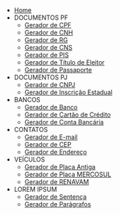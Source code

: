 * [Home](../?id=gerador-de-dados-fictícios-brasil "Gerador-BR - Home")
* DOCUMENTOS PF
  * [Gerador de CPF](gerar/cpf.md "Gerador de CPF")
  * [Gerador de CNH](gerar/cnh.md "Gerador de CNH")
  * [Gerador de RG](gerar/rg.md "Gerador de RG")
  * [Gerador de CNS](gerar/cns.md "Gerador de CNS")
  * [Gerador de PIS](gerar/pis.md "Gerador de PIS")
  * [Gerador de Título de Eleitor](gerar/tituloEleitor.md "Gerador de Título de Eleitor")
  * [Gerador de Passaporte](gerar/passaporte.md "Gerador de Passaporte")
* DOCUMENTOS PJ
  * [Gerador de CNPJ](gerar/cnpj.md "Gerador de CNPJ")
  * [Gerador de Inscrição Estadual](gerar/inscricaoEstadual.md "Gerador de Inscrição Estadual")
* BANCOS
  * [Gerador de Banco](gerar/banco.md "Gerador de Banco")
  * [Gerador de Cartão de Crédito](gerar/cartaoCredito.md "Gerador de Cartão de Crédito")
  * [Gerador de Conta Bancária](gerar/contaBancaria.md "Gerador de Conta Bancária")
* CONTATOS
  * [Gerador de E-mail](gerar/email.md "Gerador de email")
  * [Gerador de CEP](gerar/cep.md "Gerador de CEP")
  * [Gerador de Endereço](gerar/endereco.md "Gerador de Endereço")
* VEÍCULOS
  * [Gerador de Placa Antiga](gerar/placaAntiga.md "Gerador de Placa Antiga")
  * [Gerador de Placa MERCOSUL](gerar/placaMercosul.md "Gerador de Placa MERCOSUL")
  * [Gerador de RENAVAM](gerar/renavam.md "Gerador de RENAVAM")
* LOREM IPSUM
  * [Gerador de Sentença](gerar/sentenca.md "Gerador de Sentença")
  * [Gerador de Parágrafos](gerar/paragrafo.md "Gerador de Parágrafos")
